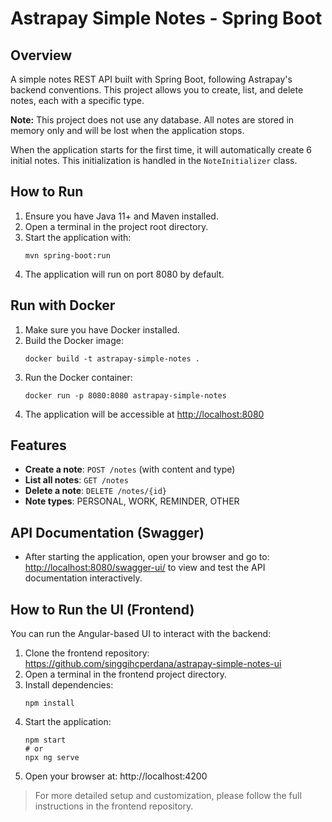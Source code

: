 # Astrapay Simple Notes - Spring Boot

## Overview
A simple notes REST API built with Spring Boot, following Astrapay's backend conventions. This project allows you to create, list, and delete notes, each with a specific type.

**Note:** This project does not use any database. All notes are stored in memory only and will be lost when the application stops.

When the application starts for the first time, it will automatically create 6 initial notes. This initialization is handled in the `NoteInitializer` class.

## How to Run
1. Ensure you have Java 11+ and Maven installed.
2. Open a terminal in the project root directory.
3. Start the application with:
   ```
   mvn spring-boot:run
   ```
4. The application will run on port 8080 by default.

## Run with Docker
1. Make sure you have Docker installed.
2. Build the Docker image:
   ```
   docker build -t astrapay-simple-notes .
   ```
3. Run the Docker container:
   ```
   docker run -p 8080:8080 astrapay-simple-notes
   ```
4. The application will be accessible at [http://localhost:8080](http://localhost:8080)

## Features
- **Create a note**: `POST /notes` (with content and type)
- **List all notes**: `GET /notes`
- **Delete a note**: `DELETE /notes/{id}`
- **Note types**: PERSONAL, WORK, REMINDER, OTHER

## API Documentation (Swagger)
- After starting the application, open your browser and go to:
  [http://localhost:8080/swagger-ui/](http://localhost:8080/swagger-ui/)
  to view and test the API documentation interactively.

## How to Run the UI (Frontend)
You can run the Angular-based UI to interact with the backend:
1. Clone the frontend repository:
   https://github.com/singgihcperdana/astrapay-simple-notes-ui
2. Open a terminal in the frontend project directory.
3. Install dependencies:
    ```
    npm install
    ```
4. Start the application:
    ```
    npm start
    # or
    npx ng serve
   ```
5. Open your browser at:
  http://localhost:4200

> For more detailed setup and customization, please follow the full instructions in the frontend repository.
